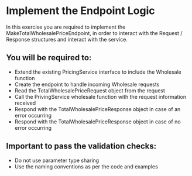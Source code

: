 # Implement the Endpoint Logic

In this exercise you are required to implement the MakeTotalWholesalePriceEndpoint, in order to interact with the Request / Response structures and interact with the service.

## You will be required to:
* Extend the existing PricingService interface to include the Wholesale function
* Create the endpoint to handle incoming Wholesale requests
* Read the TotalWholesalePriceRequest object from the request
* Call the PrivingService wholesale function with the request information received
* Respond with the TotalWholesalePriceResponse object in case of an error occurring
* Respond with the TotalWholesalePriceResponse object in case of no error occurring

## Important to pass the validation checks:
* Do not use parameter type sharing
* Use the naming conventions as per the code and examples
